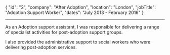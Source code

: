 {
"id": "2",
"company": "After Adoption",
"location": "London",
"jobTitle": "Adoption Support Worker",
"dates": "July 2013 - February 2016"
}

---

As an Adoption support assistant, I was responsible for delivering a range of specialist activities for post-adoption support groups.

I also provided the administrative support to social workers who were delivering post-adoption services.
